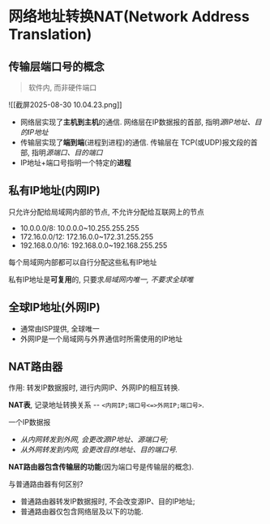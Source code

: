 # 网络地址转换NAT(Network Address Translation)

## 传输层**端口号**的概念

> 软件内, 而非硬件端口

![[截屏2025-08-30 10.04.23.png]]

- 网络层实现了**主机到主机**的通信. 网络层在IP数据报的首部, 指明*源IP地址、目的IP地址*
- 传输层实现了**端到端**(进程到进程)的通信. 传输层在 TCP(或UDP)报文段的首部, 指明*源端口、目的端口*
- IP地址+端口号指明一个特定的**进程**

## 私有IP地址(内网IP)

只允许分配给局域网内部的节点, 不允许分配给互联网上的节点

- 10.0.0.0/8: 10.0.0.0~10.255.255.255
- 172.16.0.0/12: 172.16.0.0~172.31.255.255
- 192.168.0.0/16: 192.168.0.0~192.168.255.255

每个局域网内部都可以自行分配这些私有IP地址

私有IP地址是**可复用**的, 只要求*局域网内唯一, 不要求全球唯*

## 全球IP地址(外网IP)

- 通常由ISP提供, 全球唯一
- 外网IP是一个局域网与外界通信时所需使用的IP地址

## NAT路由器

作用: 转发IP数据报时, 进行内网IP、外网IP的相互转换.

**NAT表**, 记录地址转换关系 -- `<内网IP;端口号<=>外网IP;端口号>`.

一个IP数据报

- _从内网转发到外网, 会更改源IP地址、源端口号;_
- _从外网转发到内网, 会更改目的I地址、目的端口号._

**NAT路由器包含传输层的功能**(因为端口号是传输层的概念).

与普通路由器有何区别?

- 普通路由器转发IP数据报时, 不会改变源IP、目的IP地址;
- 普通路由器仅包含网络层及以下的功能.

